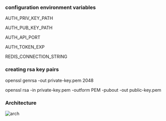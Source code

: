 ### configuration environment variables
AUTH_PRIV_KEY_PATH

AUTH_PUB_KEY_PATH

AUTH_API_PORT

AUTH_TOKEN_EXP

REDIS_CONNECTION_STRING

### creating rsa key pairs
openssl genrsa -out private-key.pem 2048

openssl rsa -in private-key.pem -outform PEM -pubout -out public-key.pem

### Architecture

![arch](https://user-images.githubusercontent.com/39852038/170087184-5e98a0a0-6d4e-46d1-9213-aa62fd885be9.png)
